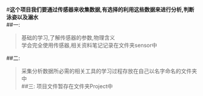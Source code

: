#**这个项目我们要通过传感器来收集数据,有选择的利用这些数据来进行分析,判断泳姿以及溺水**  <Br/>
##一:
>基础的学习,了解传感器的参数,物理含义  <Br/>学会完全使用传感器,相关资料笔记记录在文件夹sensor中  <Br/>

##二:
>采集分析数据所必需的相关工具的学习过程存放在自己以名字命名的文件夹中  <Br/>
##三:
项目文件暂存在文件夹Project中  <Br/>

